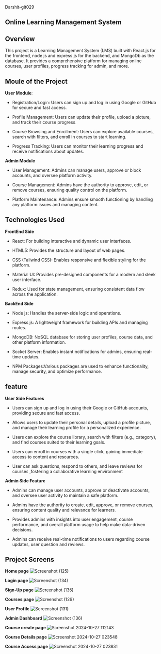 Darshit-git029

## Online Learning Management System

## Overview

This project is a Learning Management System (LMS) built with React.js for the frontend, node js and express js for the backend, and MongoDb as the database. It provides a comprehensive platform for managing online courses, user profiles, progress tracking for admin, and more.

## Moule of the Project
 
 **User Module**:

- Registration/Login: Users can sign up and log in using Google or GitHub for secure and fast access.
  
- Profile Management: Users can update their profile, upload a picture, and track their course progress.
  
- Course Browsing and Enrollment: Users can explore available courses, search with filters, and enroll in courses to start learning.
  
- Progress Tracking: Users can monitor their learning progress and receive notifications about updates.
  
 **Admin Module**

- User Management: Admins can manage users, approve or block accounts, and oversee platform activity.
  
- Course Management: Admins have the authority to approve, edit, or remove courses, ensuring quality control on the platform.
  
- Platform Maintenance: Admins ensure smooth functioning by handling any platform issues and managing content.
  

## Technologies Used

**FrontEnd Side**
- React: For building interactive and dynamic user interfaces.
  
- HTML5: Provides the structure and layout of web pages.
  
- CSS (Tailwind CSS): Enables responsive and flexible styling for the platform.
  
- Material UI: Provides pre-designed components for a modern and sleek user interface.
  
- Redux: Used for state management, ensuring consistent data flow across the application.

**BackEnd Side**
- Node js: Handles the server-side logic and operations.
  
- Express.js: A lightweight framework for building APIs and managing routes.
  
- MongoDB: NoSQL database for storing user profiles, course data, and other platform information.
  
- Socket Server: Enables instant notifications for admins, ensuring real-time updates.
  
- NPM Packages:Various packages are used to enhance functionality, manage security, and optimize performance.

## feature

**User Side Features**

- Users can sign up and log in using their Google or GitHub accounts, 
 providing secure and fast access.

- Allows users to update their personal details, upload a profile picture,
 and manage their learning profile for a personalized experience.

- Users can explore the course library, search with filters 
 (e.g., category), and find courses suited to their learning goals.

- Users can enroll in courses with a single click, gaining immediate access
 to content and resources.

- User can ask questions, respond to others, and leave reviews for courses 
,fostering a collaborative learning environment

**Admin Side Feature**

- Admins can manage user accounts, approve or deactivate accounts,
  and oversee user activity to maintain a safe platform.

- Admins have the authority to create, edit, approve, or remove courses, 
    ensuring content quality and relevance for learners.

 - Provides admins with insights into user engagement, course performance,
  and overall platform usage to help make data-driven decisions.

- Admins can receive real-time notifications to users regarding course updates, 
 user question and reviews.

## Project Screens

**Home page**
![Screenshot (125)](https://github.com/user-attachments/assets/73ffb247-4182-4b54-b266-c74dc66c83c8)

**Login page**
![Screenshot (134)](https://github.com/user-attachments/assets/007ca33a-aa98-4eb2-80ab-b1a08e00aa86)

**Sign-Up page**
![Screenshot (135)](https://github.com/user-attachments/assets/75015837-ac65-4cee-8e46-623cfe5448eb)

**Courses page**
![Screenshot (129)](https://github.com/user-attachments/assets/7855c858-f681-4686-87c1-69b3380ab1c2)

**User Profile**
![Screenshot (131)](https://github.com/user-attachments/assets/67d422cc-9c49-48e7-ac83-361b1c26830d)

**Admin Dashboard**
![Screenshot (136)](https://github.com/user-attachments/assets/f8429ba8-0c37-4b05-bfd1-3079de9214a7)

**Course create page**
![Screenshot 2024-10-27 112143](https://github.com/user-attachments/assets/5310a096-6b1b-4faf-8687-e5a21d3f20e6)

**Course Details page**
![Screenshot 2024-10-27 023548](https://github.com/user-attachments/assets/f1b6222d-0786-434d-bdfd-05974f80dbb8)

**Course Access page**
![Screenshot 2024-10-27 023831](https://github.com/user-attachments/assets/93ae756e-9670-4165-81a8-a554036548d8)


